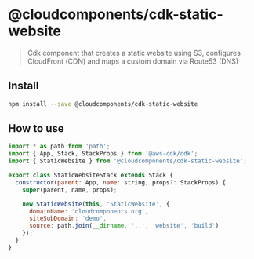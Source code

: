 # @cloudcomponents/cdk-static-website

> Cdk component that creates a static website using S3, configures CloudFront (CDN) and maps a custom domain via Route53 (DNS)

## Install

```bash
npm install --save @cloudcomponents/cdk-static-website
```

## How to use

```javascript
import * as path from 'path';
import { App, Stack, StackProps } from '@aws-cdk/cdk';
import { StaticWebsite } from '@cloudcomponents/cdk-static-website';

export class StaticWebsiteStack extends Stack {
  constructor(parent: App, name: string, props?: StackProps) {
    super(parent, name, props);

    new StaticWebsite(this, 'StaticWebsite', {
      domainName: 'cloudcomponents.org',
      siteSubDomain: 'demo',
      source: path.join(__dirname, '..', 'website', 'build')
    });
  }
}
```
